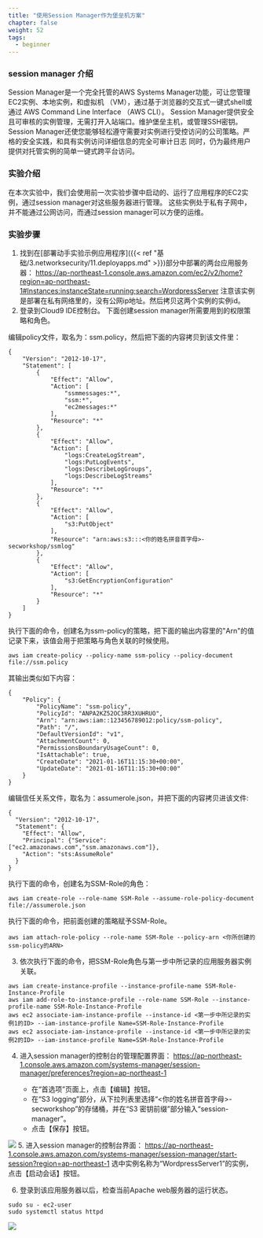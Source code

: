 ```yaml
---
title: "使用Session Manager作为堡垒机方案"
chapter: false
weight: 52
tags:
  - beginner
---
```



### session manager 介绍
Session Manager是一个完全托管的AWS Systems Manager功能，可让您管理EC2实例、本地实例，和虚拟机 （VM），通过基于浏览器的交互式一键式shell或通过 AWS Command Line Interface （AWS CLI）。 Session Manager提供安全且可审核的实例管理，无需打开入站端口。维护堡垒主机，或管理SSH密钥。Session Manager还使您能够轻松遵守需要对实例进行受控访问的公司策略。严格的安全实践，和具有实例访问详细信息的完全可审计日志 同时，仍为最终用户提供对托管实例的简单一键式跨平台访问。

### 实验介绍
在本次实验中，我们会使用前一次实验步骤中启动的、运行了应用程序的EC2实例，通过session manager对这些服务器进行管理。
这些实例处于私有子网中，并不能通过公网访问，而通过session manager可以方便的运维。

### 实验步骤

1. 找到在[部署动手实验示例应用程序]({{< ref "基础/3.networksecurity/11.deployapps.md" >}})部分中部署的两台应用服务器：
https://ap-northeast-1.console.aws.amazon.com/ec2/v2/home?region=ap-northeast-1#Instances:instanceState=running;search=WordpressServer
注意该实例是部署在私有网络里的，没有公网ip地址。然后拷贝这两个实例的实例id。
2. 登录到Cloud9 IDE控制台。
下面创建session manager所需要用到的权限策略和角色。

编辑policy文件，取名为：ssm.policy，然后把下面的内容拷贝到该文件里：
```
{
    "Version": "2012-10-17",
    "Statement": [
        {
            "Effect": "Allow",
            "Action": [
                "ssmmessages:*",
                "ssm:*",
                "ec2messages:*"
            ],
            "Resource": "*"
        },
        {
            "Effect": "Allow",
            "Action": [
                "logs:CreateLogStream",
                "logs:PutLogEvents",
                "logs:DescribeLogGroups",
                "logs:DescribeLogStreams"
            ],
            "Resource": "*"
        },
        {
            "Effect": "Allow",
            "Action": [
                "s3:PutObject"
            ],
            "Resource": "arn:aws:s3:::<你的姓名拼音首字母>-secworkshop/ssmlog"
        },
        {
            "Effect": "Allow",
            "Action": [
                "s3:GetEncryptionConfiguration"
            ],
            "Resource": "*"
        }
    ]
}
```

执行下面的命令，创建名为ssm-policy的策略，把下面的输出内容里的"Arn"的值记录下来，该值会用于把策略与角色关联的时候使用。
```
aws iam create-policy --policy-name ssm-policy --policy-document file://ssm.policy
```
其输出类似如下内容：
```
{
    "Policy": {
        "PolicyName": "ssm-policy",
        "PolicyId": "ANPA2KZ52OC3RR3XUHRUO",
        "Arn": "arn:aws:iam::123456789012:policy/ssm-policy",
        "Path": "/",
        "DefaultVersionId": "v1",
        "AttachmentCount": 0,
        "PermissionsBoundaryUsageCount": 0,
        "IsAttachable": true,
        "CreateDate": "2021-01-16T11:15:30+00:00",
        "UpdateDate": "2021-01-16T11:15:30+00:00"
    }
}
```

编辑信任关系文件，取名为：assumerole.json，并把下面的内容拷贝进该文件:
```
{
  "Version": "2012-10-17",
  "Statement": {
    "Effect": "Allow",
    "Principal": {"Service":["ec2.amazonaws.com","ssm.amazonaws.com"]},
    "Action": "sts:AssumeRole"
  }
}
```

执行下面的命令，创建名为SSM-Role的角色：
```
aws iam create-role --role-name SSM-Role --assume-role-policy-document file://assumerole.json
```

执行下面的命令，把前面创建的策略赋予SSM-Role。
```
aws iam attach-role-policy --role-name SSM-Role --policy-arn <你所创建的ssm-policy的ARN>
```
3. 依次执行下面的命令，把SSM-Role角色与第一步中所记录的应用服务器实例关联。
```
aws iam create-instance-profile --instance-profile-name SSM-Role-Instance-Profile
aws iam add-role-to-instance-profile --role-name SSM-Role --instance-profile-name SSM-Role-Instance-Profile
aws ec2 associate-iam-instance-profile --instance-id <第一步中所记录的实例1的ID> --iam-instance-profile Name=SSM-Role-Instance-Profile
aws ec2 associate-iam-instance-profile --instance-id <第一步中所记录的实例2的ID> --iam-instance-profile Name=SSM-Role-Instance-Profile
```
4. 进入session manager的控制台的管理配置界面：
https://ap-northeast-1.console.aws.amazon.com/systems-manager/session-manager/preferences?region=ap-northeast-1

    - 在“首选项”页面上，点击【编辑】按钮。 
    - 在“S3 logging”部分，从下拉列表里选择“<你的姓名拼音首字母>-secworkshop”的存储桶，并在“S3 密钥前缀”部分输入“session-manager”。
    - 点击【保存】按钮。

![](/images/5.SecOps/ssm_logging_to_s3.png)
5. 进入session manager的控制台界面：
https://ap-northeast-1.console.aws.amazon.com/systems-manager/session-manager/start-session?region=ap-northeast-1
选中实例名称为“WordpressServer1”的实例，点击【启动会话】按钮。

6. 登录到该应用服务器以后，检查当前Apache web服务器的运行状态。
```
sudo su - ec2-user
sudo systemctl status httpd
```
![](/images/5.SecOps/ssm_connect_to_ec2_operation.png)
